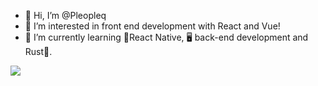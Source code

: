 - 👋 Hi, I’m @Pleopleq
- 👀 I’m interested in front end development with React and Vue!
- 🌱 I’m currently learning 📱React Native, 🖥️ back-end development and Rust🦀.

<img src="https://github-readme-stats.vercel.app/api/top-langs?username=Pleopleq&hide=css,html&layout=compact"/>

<!---
Pleopleq/Pleopleq is a ✨ special ✨ repository because its `README.md` (this file) appears on your GitHub profile.
You can click the Preview link to take a look at your changes.
--->
